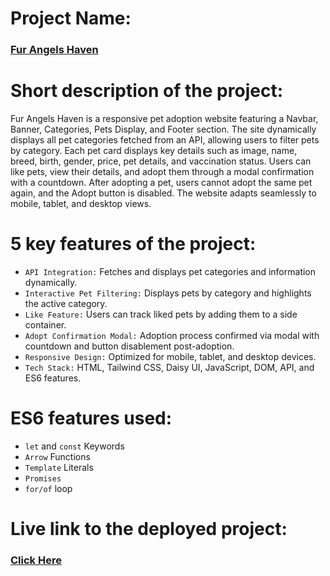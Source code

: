 # Project Name:
### [Fur Angels Haven]()

# Short description of the project:
Fur Angels Haven is a responsive pet adoption website featuring a Navbar, Banner, Categories, Pets Display, and Footer section. The site dynamically displays all pet categories fetched from an API, allowing users to filter pets by category. Each pet card displays key details such as image, name, breed, birth, gender, price, pet details, and vaccination status. Users can like pets, view their details, and adopt them through a modal confirmation with a countdown. After adopting a pet, users cannot adopt the same pet again, and the Adopt button is disabled. The website adapts seamlessly to mobile, tablet, and desktop views.

# 5 key features of the project:
- `API Integration:` Fetches and displays pet categories and information dynamically.
- `Interactive Pet Filtering:` Displays pets by category and highlights the active category.
- `Like Feature:` Users can track liked pets by adding them to a side container.
- `Adopt Confirmation Modal:` Adoption process confirmed via modal with countdown and button disablement post-adoption.
- `Responsive Design:` Optimized for mobile, tablet, and desktop devices.
- `Tech Stack:` HTML, Tailwind CSS, Daisy UI, JavaScript, DOM, API, and ES6 features.

# ES6 features used: 
- `let` and `const` Keywords
- `Arrow` Functions
- `Template` Literals
- `Promises`
- `for/of` loop


# Live link to the deployed project:
### [Click Here](https://mdafsarhossain-fur-angels-haven.surge.sh/)